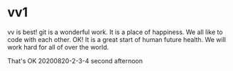 # vv1
vv is best!
git is a wonderful work. It is a place of happiness. We all like to code with each other.
OK! It is a great start of human future health. We will work hard for all of over the world.


That's OK 20200820-2-3-4
second afternoon